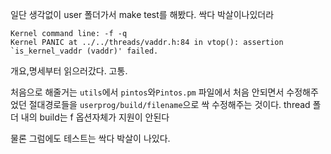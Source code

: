 



일단 생각없이 user 폴더가서 make test를 해봤다. 싹다 박살이나있더라

```
Kernel command line: -f -q
Kernel PANIC at ../../threads/vaddr.h:84 in vtop(): assertion `is_kernel_vaddr (vaddr)' failed.
```

개요,명세부터 읽으러갔다. 고통.


처음으로 해줄거는 `utils`에서 `pintos`와`Pintos.pm` 파일에서 처음 안되면서 수정해주었던 절대경로들을 `userprog/build/filename`으로 싹 수정해주는 것이다. thread 폴더 내의 build는 f 옵션자체가 지원이 안된다 

물론 그럼에도 테스트는 싹다 박살이 나있다.

